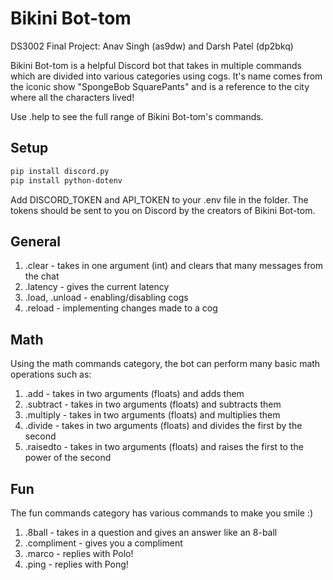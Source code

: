 # Bikini Bot-tom

DS3002 Final Project: Anav Singh (as9dw) and Darsh Patel (dp2bkq)

Bikini Bot-tom is a helpful Discord bot that takes in multiple commands which are divided into various categories using cogs. It's name comes from the iconic show "SpongeBob SquarePants" and is a reference to the city where all the characters lived!

Use .help to see the full range of Bikini Bot-tom's commands.

## Setup
```bash
pip install discord.py
pip install python-dotenv
```
Add DISCORD_TOKEN and API_TOKEN to your .env file in the folder. The tokens should be sent to you on Discord by the creators of Bikini Bot-tom.

## General

1) .clear - takes in one argument (int) and clears that many messages from the chat
2) .latency - gives the current latency
3) .load, .unload - enabling/disabling cogs
4) .reload - implementing changes made to a cog

## Math

Using the math commands category, the bot can perform many basic math operations such as:
1) .add - takes in two arguments (floats) and adds them
2) .subtract - takes in two arguments (floats) and subtracts them
3) .multiply - takes in two arguments (floats) and multiplies them
4) .divide - takes in two arguments (floats) and divides the first by the second
5) .raisedto - takes in two arguments (floats) and raises the first to the power of the second

## Fun
The fun commands category has various commands to make you smile :)
1) .8ball - takes in a question and gives an answer like an 8-ball
2) .compliment - gives you a compliment
3) .marco - replies with Polo!
4) .ping - replies with Pong!
